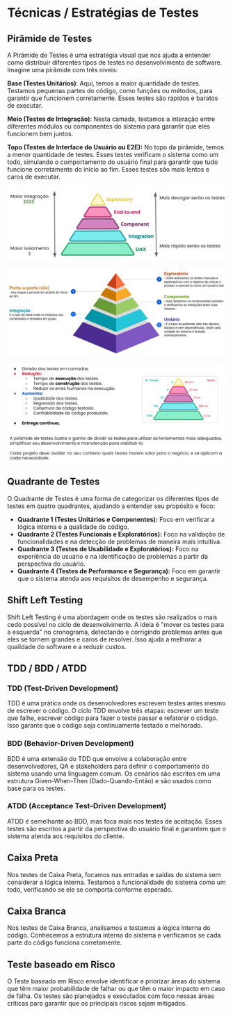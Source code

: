 # Técnicas / Estratégias de Testes

## Pirâmide de Testes
A Pirâmide de Testes é uma estratégia visual que nos ajuda a entender como distribuir diferentes tipos de testes no desenvolvimento de software. Imagine uma pirâmide com três níveis:

**Base (Testes Unitários)**: Aqui, temos a maior quantidade de testes. Testamos pequenas partes do código, como funções ou métodos, para garantir que funcionem corretamente. Esses testes são rápidos e baratos de executar.

**Meio (Testes de Integração)**: Nesta camada, testamos a interação entre diferentes módulos ou componentes do sistema para garantir que eles funcionem bem juntos.

**Topo (Testes de Interface do Usuário ou E2E):** No topo da pirâmide, temos a menor quantidade de testes. Esses testes verificam o sistema como um todo, simulando o comportamento do usuário final para garantir que tudo funcione corretamente do início ao fim. Esses testes são mais lentos e caros de executar.


![](./piramede_testes.png)

![](./piramede_testes2.png)

![](./piramede_testes_camadas.png)


## Quadrante de Testes

O Quadrante de Testes é uma forma de categorizar os diferentes tipos de testes em quatro quadrantes, ajudando a entender seu propósito e foco:

- **Quadrante 1 (Testes Unitários e Componentes):** Foco em verificar a lógica interna e a qualidade do código.
- **Quadrante 2 (Testes Funcionais e Exploratórios):** Foco na validação de funcionalidades e na detecção de problemas de maneira mais intuitiva.
- **Quadrante 3 (Testes de Usabilidade e Exploratórios):** Foco na experiência do usuário e na identificação de problemas a partir da perspectiva do usuário.
- **Quadrante 4 (Testes de Performance e Segurança):** Foco em garantir que o sistema atenda aos requisitos de desempenho e segurança.

## Shift Left Testing

Shift Left Testing é uma abordagem onde os testes são realizados o mais cedo possível no ciclo de desenvolvimento. A ideia é "mover os testes para a esquerda" no cronograma, detectando e corrigindo problemas antes que eles se tornem grandes e caros de resolver. Isso ajuda a melhorar a qualidade do software e a reduzir custos.

## TDD / BDD / ATDD

### TDD (Test-Driven Development)

TDD é uma prática onde os desenvolvedores escrevem testes antes mesmo de escrever o código. O ciclo TDD envolve três etapas: escrever um teste que falhe, escrever código para fazer o teste passar e refatorar o código. Isso garante que o código seja continuamente testado e melhorado.

### BDD (Behavior-Driven Development)

BDD é uma extensão do TDD que envolve a colaboração entre desenvolvedores, QA e stakeholders para definir o comportamento do sistema usando uma linguagem comum. Os cenários são escritos em uma estrutura Given-When-Then (Dado-Quando-Então) e são usados como base para os testes.

### ATDD (Acceptance Test-Driven Development)

ATDD é semelhante ao BDD, mas foca mais nos testes de aceitação. Esses testes são escritos a partir da perspectiva do usuário final e garantem que o sistema atenda aos requisitos do cliente.

## Caixa Preta

Nos testes de Caixa Preta, focamos nas entradas e saídas do sistema sem considerar a lógica interna. Testamos a funcionalidade do sistema como um todo, verificando se ele se comporta conforme esperado.

## Caixa Branca
Nos testes de Caixa Branca, analisamos e testamos a lógica interna do código. Conhecemos a estrutura interna do sistema e verificamos se cada parte do código funciona corretamente.

## Teste baseado em Risco

O Teste baseado em Risco envolve identificar e priorizar áreas do sistema que têm maior probabilidade de falhar ou que têm o maior impacto em caso de falha. Os testes são planejados e executados com foco nessas áreas críticas para garantir que os principais riscos sejam mitigados.

